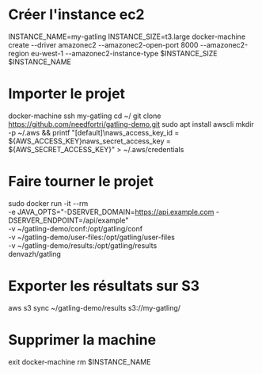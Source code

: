 
# Créer l'instance ec2
INSTANCE_NAME=my-gatling
INSTANCE_SIZE=t3.large
docker-machine create --driver amazonec2 --amazonec2-open-port 8000 --amazonec2-region eu-west-1 --amazonec2-instance-type $INSTANCE_SIZE $INSTANCE_NAME

# Importer le projet
docker-machine ssh my-gatling
cd ~/
git clone https://github.com/needfortri/gatling-demo.git
sudo apt install awscli
mkdir -p ~/.aws && printf "[default]\naws_access_key_id = ${AWS_ACCESS_KEY\}naws_secret_access_key = ${AWS_SECRET_ACCESS_KEY}" > ~/.aws/credentials

# Faire tourner le projet
sudo docker run -it --rm \
  -e JAVA_OPTS="-DSERVER_DOMAIN=https://api.example.com -DSERVER_ENDPOINT=/api/example"\
  -v ~/gatling-demo/conf:/opt/gatling/conf \
  -v ~/gatling-demo/user-files:/opt/gatling/user-files \
  -v ~/gatling-demo/results:/opt/gatling/results \
  denvazh/gatling
  
# Exporter les résultats sur S3
aws s3 sync ~/gatling-demo/results s3://my-gatling/
  
# Supprimer la machine
exit
docker-machine rm $INSTANCE_NAME
  
  
